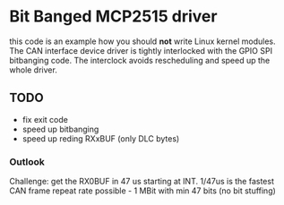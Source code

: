 # Bit Banged MCP2515 driver

this code is an example how you should **not** write Linux kernel modules.
The CAN interface device driver is tightly interlocked with the GPIO SPI
bitbanging code. The interclock avoids rescheduling and speed up the whole
driver.

## TODO

 * fix exit code
 * speed up bitbanging
 * speed up reding RXxBUF (only DLC bytes)

### Outlook

Challenge: get the RX0BUF in 47 us starting at INT.
1/47us is the fastest CAN frame repeat rate possible - 1 MBit with
min 47 bits (no bit stuffing)
